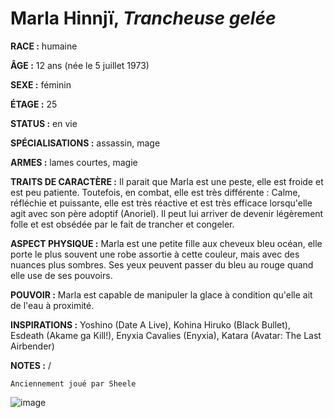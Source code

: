 # Marla Hinnjï, *Trancheuse gelée*

**RACE :** humaine

**ÂGE :** 12 ans (née le 5 juillet 1973)

**SEXE :** féminin

**ÉTAGE :** 25

**STATUS :** en vie

**SPÉCIALISATIONS :** assassin, mage

**ARMES :** lames courtes, magie

**TRAITS DE CARACTÈRE :** Il parait que Marla est une peste, elle est froide et est peu patiente. Toutefois, en combat, elle est très différente : Calme, réfléchie et puissante, elle est très réactive et est très efficace lorsqu'elle agit avec son père adoptif (Anoriel). Il peut lui arriver de devenir légèrement folle et est obsédée par le fait de trancher et congeler.

**ASPECT PHYSIQUE :** Marla est une petite fille aux cheveux bleu océan, elle porte le plus souvent une robe assortie à cette couleur, mais avec des nuances plus sombres. Ses yeux peuvent passer du bleu au rouge quand elle use de ses pouvoirs.

**POUVOIR :** Marla est capable de manipuler la glace à condition qu'elle ait de l'eau à proximité.

**INSPIRATIONS :** Yoshino (Date A Live), Kohina Hiruko (Black Bullet), Esdeath (Akame ga Kill!), Enyxia Cavalies (Enyxia), Katara (Avatar: The Last Airbender)

**NOTES :** /

`Anciennement joué par Sheele`

![image](https://share.alkanife.fr/enyxia_characters/full/marla.png)